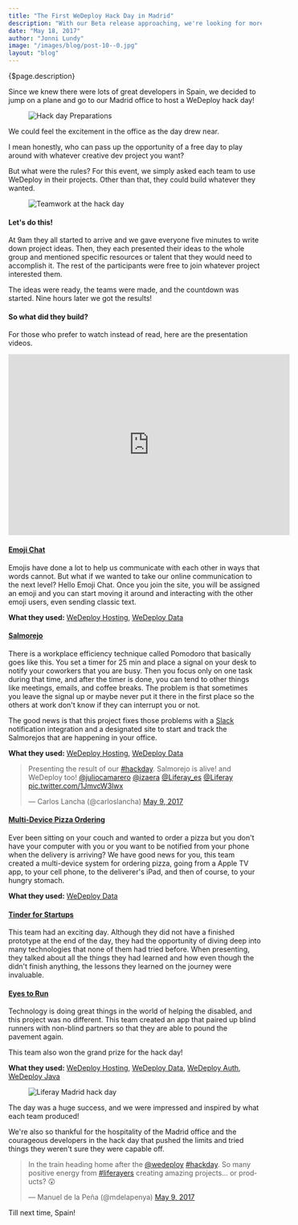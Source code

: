 ```yaml
---
title: "The First WeDeploy Hack Day in Madrid"
description: "With our Beta release approaching, we're looking for more and more developers to try out WeDeploy and give us feedback about how we can make it better."
date: "May 18, 2017"
author: "Jonni Lundy"
image: "/images/blog/post-10--0.jpg"
layout: "blog"
---
```


<article>

{$page.description}

Since we knew there were lots of great developers in Spain, we decided to jump on a plane and go to our Madrid office to host a WeDeploy hack day!

<figure>
    <img src="/images/blog/post-10--1.jpg" alt="Hack day Preparations">
</figure>

We could feel the excitement in the office as the day drew near.

I mean honestly, who can pass up the opportunity of a free day to play around with whatever creative dev project you want?

But what were the rules? For this event, we simply asked each team to use WeDeploy in their projects. Other than that, they could build whatever they wanted.

<figure>
    <img src="/images/blog/post-10--2.jpg" alt="Teamwork at the hack day">
</figure>

#### Let's do this!

At 9am they all started to arrive and we gave everyone five minutes to write down project ideas. Then, they each presented their ideas to the whole group and mentioned specific resources or talent that they would need to accomplish it. The rest of the participants were free to join whatever project interested them.

The ideas were ready, the teams were made, and the countdown was started. Nine hours later we got the results!

#### So what did they build?

For those who prefer to watch instead of read, here are the presentation videos.

<div class="video-container">
<iframe width="560" height="360" src="https://www.youtube.com/embed/videoseries?list=PLKb_gn-WO_Ko30pgNP-gxTKKrsaAC-jlk" frameborder="0" allowfullscreen></iframe>
</div>

#### [Emoji Chat](https://www.youtube.com/watch?v=7iMfTvhB-38&list=PLKb_gn-WO_Ko30pgNP-gxTKKrsaAC-jlk&index=1)

Emojis have done a lot to help us communicate with each other in ways that words cannot. But what if we wanted to take our online communication to the next level? Hello Emoji Chat. Once you join the site, you will be assigned an emoji and you can start moving it around and interacting with the other emoji users, even sending classic text.

**What they used:** [WeDeploy Hosting](/docs/hosting), [WeDeploy Data](/docs/data)

#### [Salmorejo](https://www.youtube.com/watch?v=OcUhyNp7KFY&list=PLKb_gn-WO_Ko30pgNP-gxTKKrsaAC-jlk&index=5)

There is a workplace efficiency technique called Pomodoro that basically goes like this. You set a timer for 25 min and place a signal on your desk to notify your coworkers that you are busy. Then you focus only on one task during that time, and after the timer is done, you can tend to other things like meetings, emails, and coffee breaks. The problem is that sometimes you leave the signal up or maybe never put it there in the first place so the others at work don't know if they can interrupt you or not.

The good news is that this project fixes those problems with a [Slack](https://slack.com/) notification integration and a designated site to start and track the Salmorejos that are happening in your office.

**What they used:** [WeDeploy Hosting](/docs/hosting), [WeDeploy Data](/docs/data)

<blockquote class="twitter-tweet" data-lang="en"><p lang="en" dir="ltr">Presenting the result of our <a href="https://twitter.com/hashtag/hackday?src=hash">#hackday</a>. Salmorejo is alive! and WeDeploy too! <a href="https://twitter.com/juliocamarero">@juliocamarero</a> <a href="https://twitter.com/izaera">@izaera</a> <a href="https://twitter.com/Liferay_es">@Liferay_es</a> <a href="https://twitter.com/Liferay">@Liferay</a> <a href="https://t.co/1JmvcW3lwx">pic.twitter.com/1JmvcW3lwx</a></p>&mdash; Carlos Lancha (@carloslancha) <a href="https://twitter.com/carloslancha/status/861979492230844416">May 9, 2017</a></blockquote>
<script async src="//platform.twitter.com/widgets.js" charset="utf-8"></script>

#### [Multi-Device Pizza Ordering](https://www.youtube.com/watch?v=5AoDiNM1kbI&list=PLKb_gn-WO_Ko30pgNP-gxTKKrsaAC-jlk&index=3)

Ever been sitting on your couch and wanted to order a pizza but you don't have your computer with you or you want to be notified from your phone when the delivery is arriving? We have good news for you, this team created a multi-device system for ordering pizza, going from a Apple TV app, to your cell phone, to the deliverer's iPad, and then of course, to your hungry stomach.

**What they used:** [WeDeploy Data](/docs/data)

#### [Tinder for Startups](https://www.youtube.com/watch?v=OcUhyNp7KFY&list=PLKb_gn-WO_Ko30pgNP-gxTKKrsaAC-jlk&index=5)

This team had an exciting day. Although they did not have a finished prototype at the end of the day, they had the opportunity of diving deep into many technologies that none of them had tried before. When presenting, they talked about all the things they had learned and how even though the didn't finish anything, the lessons they learned on the journey were invaluable.

#### [Eyes to Run](https://www.youtube.com/watch?v=06kDmXkoo50&list=PLKb_gn-WO_Ko30pgNP-gxTKKrsaAC-jlk&index=2)

Technology is doing great things in the world of helping the disabled, and this project was no different. This team created an app that paired up blind runners with non-blind partners so that they are able to pound the pavement again.

This team also won the grand prize for the hack day!

**What they used:** [WeDeploy Hosting](/docs/hosting), [WeDeploy Data](/docs/data), [WeDeploy Auth](/docs/auth), [WeDeploy Java](/docs/other/java/)

<figure>
    <img src="/images/blog/post-10--3.jpg" alt="Liferay Madrid hack day">
</figure>

The day was a huge success, and we were impressed and inspired by what each team produced!

We're also so thankful for the hospitality of the Madrid office and the courageous developers in the hack day that pushed the limits and tried things they weren't sure they were capable off.

<blockquote class="twitter-tweet" data-lang="en"><p lang="en" dir="ltr">In the train heading home after the <a href="https://twitter.com/wedeploy">@wedeploy</a> <a href="https://twitter.com/hashtag/hackday?src=hash">#hackday</a>. So many positive energy from <a href="https://twitter.com/hashtag/liferayers?src=hash">#liferayers</a> creating amazing projects... or products? 😲</p>&mdash; Manuel de la Peña (@mdelapenya) <a href="https://twitter.com/mdelapenya/status/862035557932830721">May 9, 2017</a></blockquote>
<script async src="//platform.twitter.com/widgets.js" charset="utf-8"></script>

Till next time, Spain!

</article>
